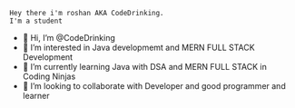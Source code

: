 
    Hey there i'm roshan AKA CodeDrinking.
    I'm a student 
- 👋 Hi, I’m @CodeDrinking
- 👀 I’m interested in Java developmemt and MERN FULL STACK Development
- 🌱 I’m currently learning Java with DSA and MERN FULL STACK in Coding Ninjas
- 💞️ I’m looking to collaborate with Developer and good programmer and learner

<!---
CodeDrinking/CodeDrinking is a ✨ special ✨ repository because its `README.md` (this file) appears on your GitHub profile.
You can click the Preview link to take a look at your changes.
--->
